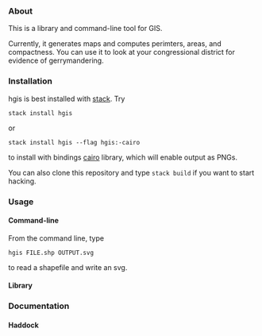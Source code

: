 ### About

This is a library and command-line tool for GIS. 

Currently, it generates maps and computes perimters, areas, and compactness. You can use it to look at your congressional district for evidence of gerrymandering. 

### Installation

hgis is best installed with [stack](https://haskellstack.org/). Try

```
stack install hgis
```

or

```
stack install hgis --flag hgis:-cairo
```

to install with bindings [cairo](https://cairographics.org/) library, which will enable output as PNGs. 

You can also clone this repository and type `stack build` if you want to start hacking. 

### Usage

#### Command-line

From the command line, type

```
hgis FILE.shp OUTPUT.svg
```

to read a shapefile and write an svg. 

#### Library

### Documentation

#### Haddock
